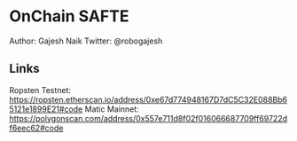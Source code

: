 # OnChain SAFTE

Author: Gajesh Naik
Twitter: @robogajesh 

## Links

Ropsten Testnet: https://ropsten.etherscan.io/address/0xe67d774948167D7dC5C32E088Bb65121e1899E21#code
Matic Mainnet: https://polygonscan.com/address/0x557e711d8f02f016066687709ff69722df6eec62#code